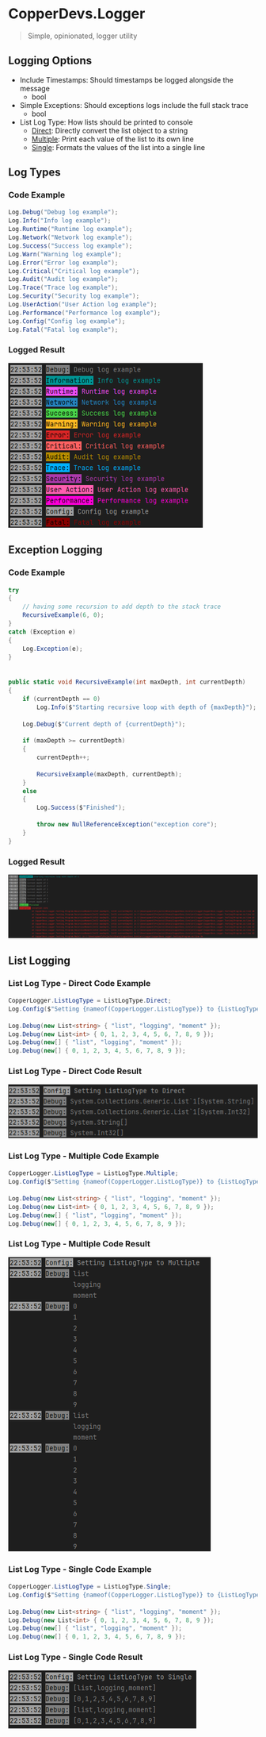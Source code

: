 # CopperDevs.Logger

> Simple, opinionated, logger utility

## Logging Options

- Include Timestamps: Should timestamps be logged alongside the message
    - bool
- Simple Exceptions: Should exceptions logs include the full stack trace
    - bool
- List Log Type: How lists should be printed to console
    - [Direct](#list-log-type---direct-code-example): Directly convert the list object to a string
    - [Multiple](#list-log-type---multiple-code-example): Print each value of the list to its own line
    - [Single](#list-log-type---single-code-example): Formats the values of the list into a single line

## Log Types

### Code Example

```csharp
Log.Debug("Debug log example");
Log.Info("Info log example");
Log.Runtime("Runtime log example");
Log.Network("Network log example");
Log.Success("Success log example");
Log.Warn("Warning log example");
Log.Error("Error log example");
Log.Critical("Critical log example");
Log.Audit("Audit log example");
Log.Trace("Trace log example");
Log.Security("Security log example");
Log.UserAction("User Action log example");
Log.Performance("Performance log example");
Log.Config("Config log example");
Log.Fatal("Fatal log example");
```

### Logged Result

![Console logged rendered result](../repo/base-log-types.png)

## Exception Logging

### Code Example

```csharp
try
{
    // having some recursion to add depth to the stack trace
    RecursiveExample(6, 0);
}
catch (Exception e)
{
    Log.Exception(e);
}

    
public static void RecursiveExample(int maxDepth, int currentDepth)
{
    if (currentDepth == 0)
        Log.Info($"Starting recursive loop with depth of {maxDepth}");

    Log.Debug($"Current depth of {currentDepth}");

    if (maxDepth >= currentDepth)
    {
        currentDepth++;
        
        RecursiveExample(maxDepth, currentDepth);
    }
    else
    {
        Log.Success($"Finished");

        throw new NullReferenceException("exception core");
    }
}
```

### Logged Result

![Console logged rendered result](../repo/exception-logging.png)

## List Logging

### List Log Type - Direct Code Example

```csharp
CopperLogger.ListLogType = ListLogType.Direct;
Log.Config($"Setting {nameof(CopperLogger.ListLogType)} to {ListLogType.Direct}");
        
Log.Debug(new List<string> { "list", "logging", "moment" });
Log.Debug(new List<int> { 0, 1, 2, 3, 4, 5, 6, 7, 8, 9 });
Log.Debug(new[] { "list", "logging", "moment" });
Log.Debug(new[] { 0, 1, 2, 3, 4, 5, 6, 7, 8, 9 });
```

### List Log Type - Direct Code Result

![Console logged rendered result](../repo/direct-list-log-type.png)

### List Log Type - Multiple Code Example

```csharp
CopperLogger.ListLogType = ListLogType.Multiple;
Log.Config($"Setting {nameof(CopperLogger.ListLogType)} to {ListLogType.Multiple}");
        
Log.Debug(new List<string> { "list", "logging", "moment" });
Log.Debug(new List<int> { 0, 1, 2, 3, 4, 5, 6, 7, 8, 9 });
Log.Debug(new[] { "list", "logging", "moment" });
Log.Debug(new[] { 0, 1, 2, 3, 4, 5, 6, 7, 8, 9 });
```

### List Log Type - Multiple Code Result

![Console logged rendered result](../repo/multiple-list-log-type.png)

### List Log Type - Single Code Example

```csharp
CopperLogger.ListLogType = ListLogType.Single;
Log.Config($"Setting {nameof(CopperLogger.ListLogType)} to {ListLogType.Single}");
        
Log.Debug(new List<string> { "list", "logging", "moment" });
Log.Debug(new List<int> { 0, 1, 2, 3, 4, 5, 6, 7, 8, 9 });
Log.Debug(new[] { "list", "logging", "moment" });
Log.Debug(new[] { 0, 1, 2, 3, 4, 5, 6, 7, 8, 9 });
```

### List Log Type - Single Code Result

![Console logged rendered result](../repo/single-list-log-type.png)
